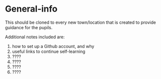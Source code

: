 # General-info

This should be cloned to every new town/location that is created to provide guidance for the pupils.

Additional notes included are:

1. how to set up a Github account, and why
2. useful links to continue self-learning
3. ????
4. ????
5. ????
6. ????
